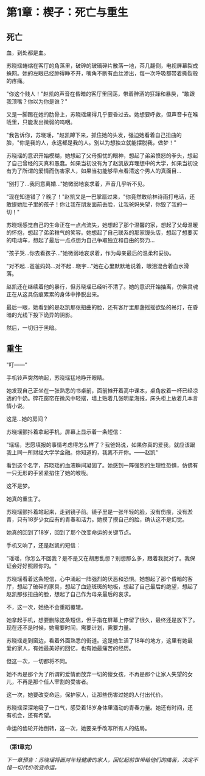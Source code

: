 # 第1章：楔子：死亡与重生

## 死亡

血，到处都是血。

苏晓瑶蜷缩在客厅的角落里，破碎的玻璃碎片散落一地，茶几翻倒，电视屏幕裂成蛛网。她的左眼已经肿得睁不开，嘴角不断有血丝渗出，每一次呼吸都带着撕裂般的疼痛。

"你这个贱人！"赵凯的声音在昏暗的客厅里回荡，带着醉酒的狂躁和暴戾，"敢跟我顶嘴？你以为你是谁？"

又是一脚踢在她的肋骨上，苏晓瑶痛得几乎要昏过去。她想要呼救，但声音卡在喉咙里，只能发出微弱的呜咽。

"我告诉你，苏晓瑶，"赵凯蹲下来，抓住她的头发，强迫她看着自己扭曲的脸，"你是我的人，永远都是我的人。别以为想独立就能摆脱我，做梦！"

苏晓瑶的意识开始模糊，她想起了父母担忧的眼神，想起了弟弟愤怒的拳头，想起了自己曾经的天真和愚蠢。如果当初没有为了赵凯放弃理想中的大学，如果当初没有为了所谓的爱情而伤害家人，如果当初能够早点看清这个男人的真面目...

"别打了...我同意离婚..."她微弱地哀求着，声音几乎听不见。

"现在知道错了？晚了！"赵凯又是一巴掌扇过来，"你竟然敢给林诗雨打电话，还敢提她肚子里的孩子！你让我在朋友面前丢脸，让我爸妈失望，你毁了我的一切！"

苏晓瑶感觉自己的生命正在一点点流失，她想起了那个温馨的家，想起了父母温暖的怀抱，想起了弟弟稚气的笑容。她想起了自己联系的那家馒头店，想起了想要买的电动车，想起了最后一点点想为自己争取独立和自由的努力...

"孩子哭...你去看孩子..."她微弱地哀求着，作为母亲最后的温柔和妥协。

"对不起...爸爸妈妈...对不起...晓宇..."她在心里默默地说着，眼泪混合着血水滑落。

赵凯还在继续着他的暴行，但苏晓瑶已经听不清了。她的意识开始抽离，仿佛灵魂正在从这具伤痕累累的身体中挣脱出来。

最后一眼，她看到的是赵凯那张扭曲的脸，还有客厅里那盏摇摇欲坠的吊灯，在昏暗的光线下投下诡异的阴影。

然后，一切归于黑暗。

## 重生

"叮——"

手机铃声突然响起，苏晓瑶猛地睁开眼睛。

她发现自己正坐在一张熟悉的书桌前，面前摊开着高中课本，桌角放着一杯已经凉透的牛奶。碎花窗帘在微风中轻摆，墙上贴着几张明星海报，床头柜上放着几本言情小说。

这是...她的房间？

苏晓瑶颤抖着拿起手机，屏幕上显示着一条短信：

"瑶瑶，志愿填报的事情考虑得怎么样了？我爸妈说，如果你真的爱我，就应该跟我上同一所财经大学学金融。你知道的，我离不开你。——赵凯"

看到这个名字，苏晓瑶的血液瞬间凝固了。她感到一阵强烈的生理性恐惧，仿佛有一只无形的手紧紧掐住了她的喉咙。

这不是梦。

她真的重生了。

苏晓瑶颤抖着站起来，走到镜子前。镜子里是一张年轻的脸，没有伤痕，没有淤青，只有18岁少女应有的青春和活力。她摸了摸自己的脸，确认这不是幻觉。

她真的回到了18岁，回到了那个改变命运的关键节点。

手机又响了，还是赵凯的短信：

"瑶瑶，你怎么不回我？是不是又在胡思乱想？别想那么多，跟着我就对了。我保证会好好照顾你的。"

苏晓瑶看着这条短信，心中涌起一阵强烈的厌恶和恐惧。她想起了那个昏暗的客厅，想起了破碎的家具，想起了血迹斑斑的地板，想起了自己最后的绝望，想起了赵凯那张扭曲的脸，想起了自己作为母亲最后的哀求。

不，这一次，她绝不会重蹈覆辙。

她拿起手机，想要删除这条短信，但手指在屏幕上停留了很久，最终还是放下了。现在还不是时候，她需要时间，需要计划，需要力量。

苏晓瑶走到窗边，看着外面熟悉的街道。这是她生活了18年的地方，这里有她最爱的家人，有她最美好的回忆，也有她最痛苦的经历。

但这一次，一切都将不同。

她不再是那个为了所谓的爱情而放弃一切的傻女孩，不再是那个让家人失望的女儿，不再是那个任人宰割的受害者。

这一次，她要改变命运，保护家人，让那些伤害过她的人付出代价。

苏晓瑶深深地吸了一口气，感受着18岁身体里涌动的青春力量。她还有时间，还有机会，还有希望。

命运的齿轮开始倒转，这一次，她要亲手改写所有人的结局。

---

**（第1章完）**

*下一章预告：苏晓瑶将面对年轻健康的家人，回忆起前世带给他们的痛苦，决定不惜一切代价改变命运。*
